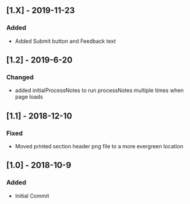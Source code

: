 ## [1.X] - 2019-11-23
### Added
- Added Submit button and Feedback text


## [1.2] - 2019-6-20
### Changed
- added initialProcessNotes to run processNotes multiple times when page loads


## [1.1] - 2018-12-10
### Fixed
- Moved printed section header png file to a more evergreen location


## [1.0] - 2018-10-9
### Added
- Initial Commit
